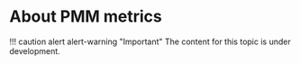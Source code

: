 # About PMM metrics


!!! caution alert alert-warning "Important"
    The content for this topic is under development.





